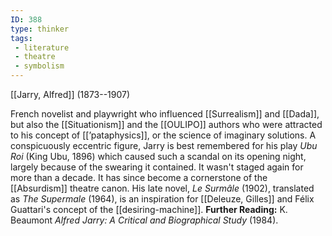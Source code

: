 ```yaml
---
ID: 388
type: thinker
tags: 
 - literature
 - theatre
 - symbolism
---
```


[[Jarry, Alfred]] 
(1873--1907)


French novelist and playwright who influenced
[[Surrealism]] and
[[Dada]], but also the
[[Situationism]] and the
[[OULIPO]] authors who were
attracted to his concept of
[[’pataphysics]], or the
science of imaginary solutions. A conspicuously eccentric figure, Jarry
is best remembered for his play *Ubu Roi* (King Ubu, 1896) which caused
such a scandal on its opening night, largely because of the swearing it
contained. It wasn't staged again for more than a decade. It has since
become a cornerstone of the
[[Absurdism]] theatre canon.
His late novel, *Le Surmâle* (1902), translated as *The Supermale*
(1964), is an inspiration for [[Deleuze, Gilles]] and Félix
Guattari's concept of the
[[desiring-machine]].
**Further Reading:** K. Beaumont *Alfred Jarry: A Critical and
Biographical Study* (1984).
